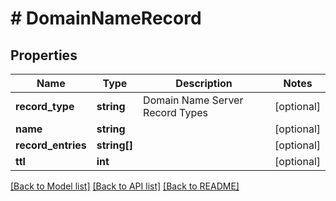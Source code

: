 # # DomainNameRecord

## Properties

Name | Type | Description | Notes
------------ | ------------- | ------------- | -------------
**record_type** | **string** | Domain Name Server Record Types | [optional] 
**name** | **string** |  | [optional] 
**record_entries** | **string[]** |  | [optional] 
**ttl** | **int** |  | [optional] 

[[Back to Model list]](../../README#documentation-for-models) [[Back to API list]](../../README#documentation-for-api-endpoints) [[Back to README]](../../README)


